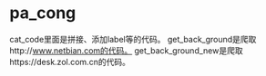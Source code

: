 # pa_cong
cat_code里面是拼接、添加label等的代码。
get_back_ground是爬取http://www.netbian.com的代码。
get_back_ground_new是爬取https://desk.zol.com.cn的代码。
